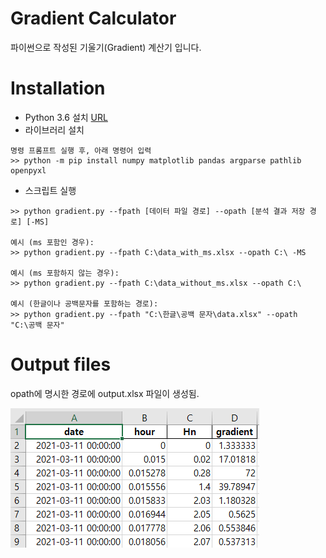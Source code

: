 Gradient Calculator
==
파이썬으로 작성된 기울기(Gradient) 계산기 입니다.

Installation
==
* Python 3.6 설치 [URL](https://www.python.org/downloads/release/python-368/)
* 라이브러리 설치
```
명령 프롬프트 실행 후, 아래 명령어 입력
>> python -m pip install numpy matplotlib pandas argparse pathlib openpyxl 
```
* 스크립트 실행
```
>> python gradient.py --fpath [데이터 파일 경로] --opath [분석 결과 저장 경로] [-MS]

예시 (ms 포함인 경우):
>> python gradient.py --fpath C:\data_with_ms.xlsx --opath C:\ -MS

예시 (ms 포함하지 않는 경우):
>> python gradient.py --fpath C:\data_without_ms.xlsx --opath C:\ 

예시 (한글이나 공백문자를 포함하는 경로):
>> python gradient.py --fpath "C:\한글\공백 문자\data.xlsx" --opath "C:\공백 문자"
```

Output files
==
opath에 명시한 경로에 output.xlsx 파일이 생성됨.

![fig1](./figure/fig1.PNG)